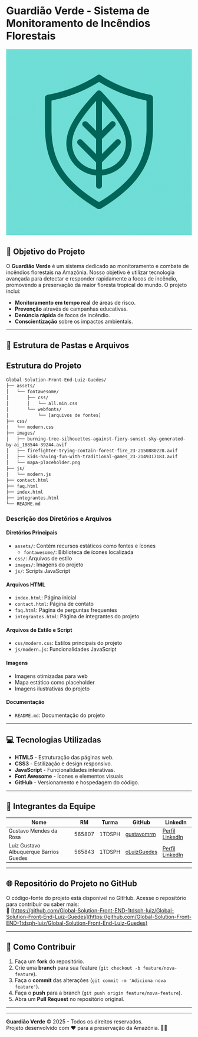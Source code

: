 # Guardião Verde - Sistema de Monitoramento de Incêndios Florestais

![Guardião Verde Logo](images/favicon.png)

## 📌 Objetivo do Projeto

O **Guardião Verde** é um sistema dedicado ao monitoramento e combate de incêndios florestais na Amazônia. Nosso objetivo é utilizar tecnologia avançada para detectar e responder rapidamente a focos de incêndio, promovendo a preservação da maior floresta tropical do mundo. O projeto inclui:

- **Monitoramento em tempo real** de áreas de risco.
- **Prevenção** através de campanhas educativas.
- **Denúncia rápida** de focos de incêndio.
- **Conscientização** sobre os impactos ambientais.

---

## 📂 Estrutura de Pastas e Arquivos
## Estrutura do Projeto
```
Global-Solution-Front-End-Luiz-Guedes/
├── assets/
│   └── fontawesome/
│       ├── css/
│       │   └── all.min.css
│       └── webfonts/
│           └── [arquivos de fontes]
├── css/
│   └── modern.css
├── images/
│   ├── burning-tree-silhouettes-against-fiery-sunset-sky-generated-by-ai_188544-39244.avif
│   ├── firefighter-trying-contain-forest-fire_23-2150880228.avif
│   ├── kids-having-fun-with-traditional-games_23-2149317183.avif
│   └── mapa-placeholder.png
├── js/
│   └── modern.js
├── contact.html
├── faq.html
├── index.html
├── integrantes.html
└── README.md
```

### Descrição dos Diretórios e Arquivos

#### Diretórios Principais
- `assets/`: Contém recursos estáticos como fontes e ícones
  - `fontawesome/`: Biblioteca de ícones localizada
- `css/`: Arquivos de estilo
- `images/`: Imagens do projeto
- `js/`: Scripts JavaScript

#### Arquivos HTML
- `index.html`: Página inicial
- `contact.html`: Página de contato
- `faq.html`: Página de perguntas frequentes
- `integrantes.html`: Página de integrantes do projeto

#### Arquivos de Estilo e Script
- `css/modern.css`: Estilos principais do projeto
- `js/modern.js`: Funcionalidades JavaScript

#### Imagens
- Imagens otimizadas para web
- Mapa estático como placeholder
- Imagens ilustrativas do projeto

#### Documentação
- `README.md`: Documentação do projeto

---

## 💻 Tecnologias Utilizadas

- **HTML5** - Estruturação das páginas web.
- **CSS3** - Estilização e design responsivo.
- **JavaScript** - Funcionalidades interativas.
- **Font Awesome** - Ícones e elementos visuais
- **GitHub** - Versionamento e hospedagem do código.

---

## 👥 Integrantes da Equipe

| Nome                                | RM      | Turma     | GitHub                                   | LinkedIn                         |
|-------------------------------------|---------|-----------|------------------------------------------|----------------------------------|
| Gustavo Mendes da Rosa              | 565807  | 1TDSPH    | [gustavomrm](https://github.com/gustavomrm) | [Perfil LinkedIn](#)             |
| Luiz Gustavo Albuquerque Barrios Guedes | 565843 | 1TDSPH    | [oLuizGuedes](https://github.com/oLuizGuedes) | [Perfil LinkedIn](#)             |

---

## 🌐 Repositório do Projeto no GitHub

O código-fonte do projeto está disponível no GitHub. Acesse o repositório para contribuir ou saber mais:  
🔗 [https://github.com/Global-Solution-Front-END-1tdsph-luiz/Global-Solution-Front-End-Luiz-Guedes](https://github.com/Global-Solution-Front-END-1tdsph-luiz/Global-Solution-Front-End-Luiz-Guedes)

---

## 📝 Como Contribuir

1. Faça um **fork** do repositório.
2. Crie uma **branch** para sua feature (`git checkout -b feature/nova-feature`).
3. Faça o **commit** das alterações (`git commit -m 'Adiciona nova feature'`).
4. Faça o **push** para a branch (`git push origin feature/nova-feature`).
5. Abra um **Pull Request** no repositório original.

---

---

**Guardião Verde** © 2025 - Todos os direitos reservados.  
Projeto desenvolvido com ❤️ para a preservação da Amazônia. 🌳🔥